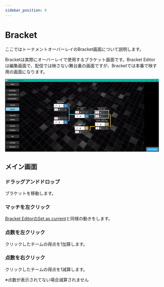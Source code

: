 ```yaml
---
sidebar_position: 8
---
```


# Bracket

ここではトーナメントオーバーレイのBracket画面について説明します。

Bracketは実際にオーバーレイで使用するブラケット画面です。Bracket Editorは編集画面で、配信では映さない舞台裏の画面ですが、Bracketでは本番で映す用の画面になります。

![Bracket](/img/osu_lazer/bracket.png)

## メイン画面

### ドラッグアンドドロップ

ブラケットを移動します。

### マッチを左クリック

[Bracket EditorのSet as current](./bracket_editor.md#-set-as-current)と同様の動きをします。

### 点数を左クリック

クリックしたチームの得点を1加算します。

### 点数を右クリック

クリックしたチームの得点を1減算します。

※点数が表示されてない場合減算されません
